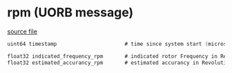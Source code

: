 # rpm (UORB message)
        


[source file](https://github.com/PX4/PX4-Autopilot/blob/master/msg/rpm.msg)

```c
uint64 timestamp                      # time since system start (microseconds)

float32 indicated_frequency_rpm       # indicated rotor Frequency in Revolution per minute
float32 estimated_accurancy_rpm       # estimated accurancy in Revolution per minute

```
